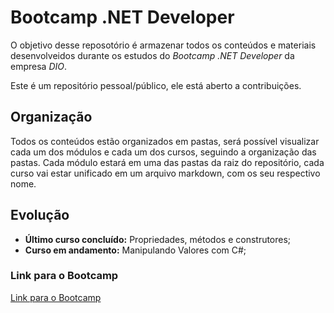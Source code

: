 # Bootcamp .NET Developer
O objetivo desse reposotório é armazenar todos os conteúdos e materiais desenvolveidos durante os estudos do *Bootcamp .NET Developer* da empresa *DIO*.

Este é um repositório pessoal/público, ele está aberto a contribuições.

## Organização
Todos os conteúdos estão organizados em pastas, será possível visualizar cada um dos módulos e cada um dos cursos, seguindo a organização das pastas. Cada módulo estará em uma das pastas da raiz do repositório, cada curso vai estar unificado em um arquivo markdown, com os seu respectivo nome.

## Evolução
- **Último curso concluído:** Propriedades, métodos e construtores;
- **Curso em andamento:** Manipulando Valores com C#;

### Link para o Bootcamp

[Link para o Bootcamp](https://www.dio.me/bootcamp/coding-future-avanade-net-developer)